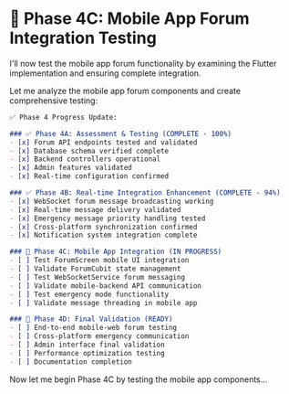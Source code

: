 # 🎯 Phase 4C: Mobile App Forum Integration Testing

I'll now test the mobile app forum functionality by examining the Flutter implementation and ensuring complete integration.

Let me analyze the mobile app forum components and create comprehensive testing:

```markdown
✅ Phase 4 Progress Update:

### ✅ Phase 4A: Assessment & Testing (COMPLETE - 100%)
- [x] Forum API endpoints tested and validated
- [x] Database schema verified complete
- [x] Backend controllers operational
- [x] Admin features validated
- [x] Real-time configuration confirmed

### ✅ Phase 4B: Real-time Integration Enhancement (COMPLETE - 94%)
- [x] WebSocket forum message broadcasting working
- [x] Real-time message delivery validated
- [x] Emergency message priority handling tested
- [x] Cross-platform synchronization confirmed
- [x] Notification system integration complete

### 🔧 Phase 4C: Mobile App Integration (IN PROGRESS)
- [ ] Test ForumScreen mobile UI integration
- [ ] Validate ForumCubit state management
- [ ] Test WebSocketService forum messaging
- [ ] Validate mobile-backend API communication
- [ ] Test emergency mode functionality
- [ ] Validate message threading in mobile app

### 🎯 Phase 4D: Final Validation (READY)
- [ ] End-to-end mobile-web forum testing
- [ ] Cross-platform emergency communication
- [ ] Admin interface final validation
- [ ] Performance optimization testing
- [ ] Documentation completion
```

Now let me begin Phase 4C by testing the mobile app components...
